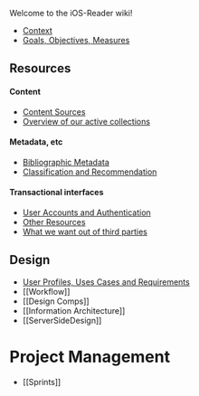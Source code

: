 Welcome to the iOS-Reader wiki!

* [Context](https://github.com/NYPL/iOS-Reader/wiki/Context)
* [Goals, Objectives, Measures](https://github.com/NYPL/iOS-Reader/wiki/MetricsAndMeasurements)

## Resources
#### Content
* [Content Sources](https://github.com/NYPL/iOS-Reader/wiki/ContentSources)
* [Overview of our active collections](https://github.com/NYPL/iOS-Reader/wiki/OurCollections)

#### Metadata, etc
* [Bibliographic Metadata](https://github.com/NYPL/iOS-Reader/wiki/BibliographicMetadata)
* [Classification and Recommendation](https://github.com/NYPL/iOS-Reader/wiki/ClassificationAndRecommendation)

#### Transactional interfaces
* [User Accounts and Authentication](https://github.com/NYPL/iOS-Reader/wiki/Authentication)
* [Other Resources](https://github.com/NYPL/iOS-Reader/wiki/Resources)
* [What we want out of third parties](https://github.com/NYPL/iOS-Reader/wiki/ThirdPartyTODO)

## Design
* [User Profiles, Uses Cases and Requirements](https://github.com/NYPL/iOS-Reader/wiki/User-Profiles,-cases-and-requirements)
* [[Workflow]]
* [[Design Comps]]
* [[Information Architecture]]
* [[ServerSideDesign]]

# Project Management
* [[Sprints]]